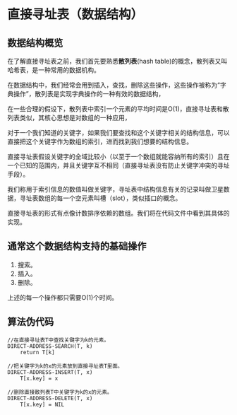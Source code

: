 直接寻址表（数据结构）
==============

数据结构概览
--------------

在了解直接寻址表之前，我们首先要熟悉**散列表**(hash table)的概念，散列表又叫哈希表，是一种常用的数据机构。

在数据结构中，我们经常会用到插入，查找，删除这些操作，这些操作被称为“字典操作”，散列表是实现字典操作的一种有效的数据结构，

在一些合理的假设下，散列表中索引一个元素的平均时间是O(1)，直接寻址表和散列表类似，其核心思想是对数组的一种应用，

对于一个我们知道的关键字，如果我们要查找和这个关键字相关的结构信息，可以直接把这个关键字作为数组的索引，进而找到我们想要的结构信息。

直接寻址表假设关键字的全域比较小（以至于一个数组就能容纳所有的索引）且在一个已知的范围内，并且关键字互不相同（直接寻址表没有防止关键字冲突的寻址手段）。

我们称用于索引信息的数值叫做关键字，寻址表中结构信息有关的记录叫做卫星数据，寻址表数组的每一个空元素叫槽（slot），类似插口的概念。

直接寻址表的形式有点像计数排序依赖的数组。我们将在代码文件中看到其具体的实现。

通常这个数据结构支持的基础操作
----------------------------------

1. 搜索。
2. 插入。
3. 删除。

上述的每一个操作都只需要O(1)个时间。

算法伪代码
-----------

```
//在直接寻址表T中查找关键字为k的元素。
DIRECT-ADDRESS-SEARCH(T, k)
	return T[k]
	
//把关键字为k的x的元素放到直接寻址表T里面。
DIRECT-ADDRESS-INSERT(T, x)
	T[x.key] = x
	
//删除直接散列表T中关键字为k的x的元素。
DIRECT-ADDRESS-DELETE(T, x)
	T[x.key] = NIL
```